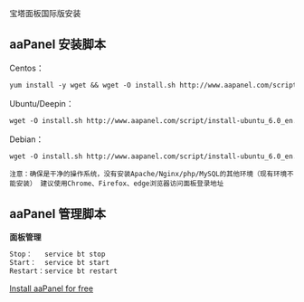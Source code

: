 宝塔面板国际版安装

## aaPanel 安装脚本

Centos：
```markdown
yum install -y wget && wget -O install.sh http://www.aapanel.com/script/install_6.0_en.sh && bash install.sh aapanel
```

Ubuntu/Deepin：
```markdown
wget -O install.sh http://www.aapanel.com/script/install-ubuntu_6.0_en.sh && sudo bash install.sh aapanel
```

Debian：
```markdown
wget -O install.sh http://www.aapanel.com/script/install-ubuntu_6.0_en.sh && bash install.sh aapanel
```

`注意：确保是干净的操作系统，没有安装Apache/Nginx/php/MySQL的其他环境（现有环境不能安装）
建议使用Chrome、Firefox、edge浏览器访问面板登录地址`

## aaPanel 管理脚本

**面板管理**

```markdown
Stop：   service bt stop
Start：  service bt start
Restart：service bt restart
```

[Install aaPanel for free](https://sslsir.github.io/aaPanel/install.mhtml)
